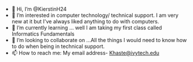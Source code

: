 - 👋 Hi, I’m @KierstinH24
- 👀 I’m interested in computer technology/ technical support. I am very new at it but I've always liked anything to do with computers.
- 🌱 I’m currently learning ... well I am taking my first class called Informatics Fundamentals
- 💞️ I’m looking to collaborate on ...All the things I would need to know how to do when being in technical support.
- 📫 How to reach me: My email address- Khaste@ivytech.edu

<!---
KierstinH24/KierstinH24 is a ✨ special ✨ repository because its `README.md` (this file) appears on your GitHub profile.
You can click the Preview link to take a look at your changes.
--->
